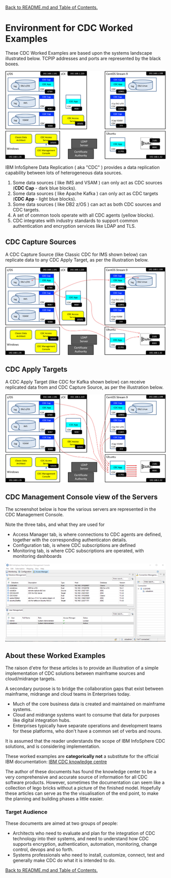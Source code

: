 [Back to README.md and Table of Contents.](README.md)

# Environment for CDC Worked Examples
These CDC Worked Examples are based upon the systems landscape illustrated below. TCPIP addresses and ports are represented by the black boxes.

![CDC Landscape for Worked Examples](images/cdc/cdc_landscape.PNG)

IBM InfoSphere Data Replication ( aka "CDC" ) provides a data replication capability between lots of heterogeneous data sources. 

1. Some data sources ( like IMS and VSAM ) can only act as CDC sources (<b>CDC Cap</b> - dark blue blocks).
2. Some data sources ( like Apache Kafka ) can only act as CDC targets (<b>CDC App</b> - light blue blocks).
3. Some data sources ( like DB2 z/OS ) can act as both CDC sources and CDC targets.
4. A set of common tools operate with all CDC agents (yellow blocks).
5. CDC integrates with industry standards to support common authentication and encryption services like LDAP and TLS.

## CDC Capture Sources

A CDC Capture Source (like Classic CDC for IMS shown below) can replicate data to any CDC Apply Target, as per the illustration below.

![CDC Capture Sources](images/cdc/cdc_landscapeC.PNG)


## CDC Apply Targets

A CDC Apply Target (like CDC for Kafka shown below) can receive replicated data from and CDC Capture Source, as per the illustration below.

![CDC Capture Sources](images/cdc/cdc_landscapeA.PNG)

## CDC Management Console view of the Servers

The screenshot below is how the various servers are represented in the CDC Management Console.

Note the three tabs, and what they are used for

* Access Manager tab, is where connections to CDC agents are defined, together with the corresponding authenticaton details.
* Configuration tab, is where CDC subscriptions are defined
* Monitoring tab, is where CDC subscriptions are operated, with monitoring dashboards

![CDC Capture Sources](images/cdc/cdc_access_manager_tab.png)

## About these Worked Examples

The raison d'etre for these articles is to provide an illustration of a simple implementation of CDC solutions between mainframe sources and cloud/midrange targets.

A secondary purpose is to bridge the collaboration gaps that exist between mainframe, midrange and cloud teams in Enterprises today.
* Much of the core business data is created and maintained on mainframe systems.
* Cloud and midrange systems want to consume that data for purposes like digital integration hubs.
* Enterprises typically have separate operations and development teams for these platforms, who don't have a common set of verbs and nouns.

It is assumed that the reader understands the scope of IBM InfoSphere CDC solutions, and is considering implementation.

These worked examples are <b>categorically not</b> a substitute for the official IBM 
documentation: <a href="https://www.ibm.com/docs/en/idr/11.4.0?topic=change-data-capture-cdc-replication">IBM CDC knowledge centre</a>

The author of these documents has found the knowledge center to be a very comprehensive and accurate source of information for all CDC software products.
However, sometimes the documentation can seem like a collection of lego bricks without a picture of the finished model. 
Hopefully these articles can serve as the the visualisation of the end point, to make the planning and building phases a little easier.
 
### Target Audience
These documents are aimed at two groups of people:

* Architects who need to evaluate and plan for the integration of CDC technology into their systems, and need to understand how CDC supports encryption, authentication, automation, monitoring, change control, devops and so forth.
* Systems professionals who need to install, customize, connect, test and generally make CDC do what it is intended to do.



[Back to README.md and Table of Contents.](README.md)